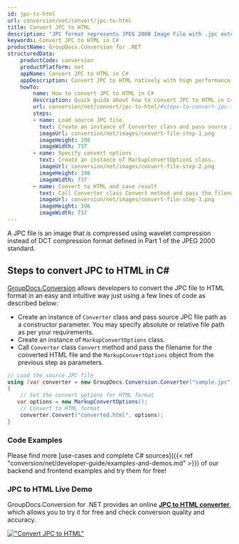 ```yaml
---
id: jpc-to-html
url: conversion/net/convert/jpc-to-html
title: Convert JPC to HTML
description: "JPC format represents JPEG 2000 Image File with .jpc extension. Learn how to convert JPC to HTML file programmatically in C# language using GroupDocs.Conversion for .NET library."
keywords: Convert JPC to HTML in C#
productName: GroupDocs.Conversion for .NET
structuredData:
    productCode: conversion
    productPlatform: net
    appName: Convert JPC to HTML in C#
    appDescription: Convert JPC to HTML natively with high performance using C# language and server side GroupDocs.Conversion for .NET APIs, without the use of any software like Microsoft or Open Office.
    howTo:
        name: How to convert JPC to HTML in C# 
        description: Quick guide about how to convert JPC to HTML in C# with high performance and accuracy.
        url: conversion/net/convert/jpc-to-html/#steps-to-convert-jpc-to-html-in-c
        steps:
        - name: Load source JPC file 
          text: Create an instance of Converter class and pass source JPC file path as a constructor parameter. You may specify absolute or relative file path as per your requirements. 
          imageUrl: conversion/net/images/convert-file-step-1.png
          imageHeight: 196
          imageWidth: 737
        - name: Specify convert options 
          text: Create an instance of MarkupConvertOptions class.
          imageUrl: conversion/net/images/convert-file-step-2.png
          imageHeight: 196
          imageWidth: 737
        - name: Convert to HTML and save result 
          text: Call Converter class Convert method and pass the filename for the converted HTML file and the MarkupConvertOptions object from the previous step as parameters.
          imageUrl: conversion/net/images/convert-file-step-3.png
          imageHeight: 196
          imageWidth: 737
---
```


A JPC file is an image that is compressed using wavelet compression instead of DCT compression format defined in Part 1 of the JPEG 2000 standard.

## Steps to convert JPC to HTML in C#

[GroupDocs.Conversion](https://products.groupdocs.com/conversion/net) allows developers to convert the JPC file to HTML format in an easy and intuitive way just using a few lines of code as described below:

* Create an instance of `Converter` class and pass source JPC file path as a constructor parameter. You may specify absolute or relative file path as per your requirements. 
* Create an instance of `MarkupConvertOptions` class.
* Call `Converter` class `Convert` method and pass the filename for the converted HTML file and the `MarkupConvertOptions` object from the previous step as parameters.

```csharp
// Load the source JPC file
using (var converter = new GroupDocs.Conversion.Converter("sample.jpc"))
{
    // Set the convert options for HTML format
   var options = new MarkupConvertOptions();
    // Convert to HTML format
    converter.Convert("converted.html", options);
}
```

### Code Examples

Please find more [use-cases and complete C# sources]({{< ref "conversion/net/developer-guide/examples-and-demos.md" >}}) of our backend and frontend examples and try them for free!

### JPC to HTML Live Demo

GroupDocs.Conversion for .NET provides an online [**JPC to HTML converter**](https://products.groupdocs.app/conversion/jpc-to-html), which allows you to try it for free and check conversion quality and accuracy.

[!["Convert JPC to HTML"](conversion/net/images/convert-to-html/convert-jpc-to-html.png)](https://products.groupdocs.app/conversion/jpc-to-html)